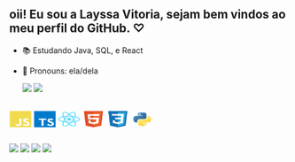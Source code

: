 ## oii! Eu sou a Layssa Vitoria, sejam bem vindos ao meu perfil do GitHub. ♡

- 📚 Estudando Java, SQL, e React
- 💌 Pronouns: ela/dela

  <div>
    <img height="180em" src="http://github-readme-stats.vercel.app/api?username=layssaVT&show_icons=true&theme=date_night&include_all_commits=true&count_private=true"/>
    <img height="180em" src="https://github-readme-stats.vercel.app/api/top-langs/?username=layssaVT&layout=compact&langs_count=168theme=dracula"/>
  </div>
<div style="display: inline_block"><br>
  <img align="center" alt="Rafa-Js" height="30" width="40" src="https://raw.githubusercontent.com/devicons/devicon/master/icons/javascript/javascript-plain.svg">
  <img align="center" alt="Rafa-Ts" height="30" width="40" src="https://raw.githubusercontent.com/devicons/devicon/master/icons/typescript/typescript-plain.svg">
  <img align="center" alt="Rafa-React" height="30" width="40" src="https://raw.githubusercontent.com/devicons/devicon/master/icons/react/react-original.svg">
  <img align="center" alt="Rafa-HTML" height="30" width="40" src="https://raw.githubusercontent.com/devicons/devicon/master/icons/html5/html5-original.svg">
  <img align="center" alt="Rafa-CSS" height="30" width="40" src="https://raw.githubusercontent.com/devicons/devicon/master/icons/css3/css3-original.svg">
  <img align="center" alt="Rafa-Python" height="30" width="40" src="https://raw.githubusercontent.com/devicons/devicon/master/icons/python/python-original.svg">
</div>

  ##

<div> 
  <a href="https://www.youtube.com/channel/UC-Hz_Yvgka77kAxHiHAFbVg" target="_blank"><img src="https://img.shields.io/badge/YouTube-FF0000?style=for-the-badge&logo=youtube&logoColor=white" target="_blank"></a>
  <a href="https://www.instagram.com/layssa_vt/" target="_blank"><img src="https://img.shields.io/badge/-Instagram-%23E4405F?style=for-the-badge&logo=instagram&logoColor=white" target="_blank"></a>
  <a href = "mailto:layssavitoria2005@gmail.com"><img src="https://img.shields.io/badge/-Gmail-%23333?style=for-the-badge&logo=gmail&logoColor=white" target="_blank"></a>
  <a href="https://www.linkedin.com/in/layssa-vitoria-a1533026a?lipi=urn%3Ali%3Apage%3Ad_flagship3_profile_view_base_contact_details%3BzyzGDBJ5Qq%2BmzxXMkbl%2BGg%3D%3D" target="_blank"><img src="https://img.shields.io/badge/-LinkedIn-%230077B5?style=for-the-badge&logo=linkedin&logoColor=white" target="_blank"></a> 
  
</div>
